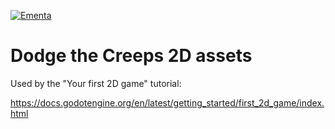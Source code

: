 
[![Ementa](https://github.com/Ajnus/GODOT_PROJECT_TOPICOS_EM_COMPUTACAO_IV_INF1307/assets/8205907/1fc8a8c1-3c1d-4fb7-aafa-0becb9d6787d)](https://www.youtube.com/watch?v=dxHNQQasJBE)

# Dodge the Creeps 2D assets

Used by the "Your first 2D game" tutorial:

https://docs.godotengine.org/en/latest/getting_started/first_2d_game/index.html
